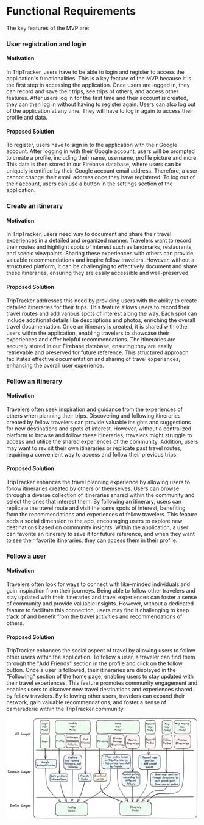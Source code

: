 # Functional Requirements

The key features of the MVP are:

### User registration and login

#### Motivation

In TripTracker, users have to be able to login and register to access the application's 
functionalities. This is a key feature of the MVP because it is the first step in accessing the 
application. Once users are logged in, they can record and save their trips, see trips of others, 
and access other features. After users log in for the first time and their account is created, 
they can then log in without having to register again. Users can also log out of the application at 
any time. They will have to log in again to access their profile and data.


#### Proposed Solution

To register, users have to sign in to the application with their Google account. After logging in
with their Google account, users will be prompted to create a profile, including their name, 
username, profile picture and more. This data is then stored in our Firebase database, where users 
can be uniquely identified by their Google account email address. Therefore, a user cannot change 
their email address once they have registered. To log out of their account, users can use a button 
in the settings section of the application.

### Create an itinerary

#### Motivation

In TripTracker, users need way to document and share their travel experiences in a detailed and 
organized manner. Travelers want to record their routes and highlight spots of interest such as 
landmarks, restaurants, and scenic viewpoints. Sharing these experiences with others can provide 
valuable recommendations and inspire fellow travelers. However, without a structured platform, it 
can be challenging to effectively document and share these itineraries, ensuring they are easily 
accessible and well-preserved.

#### Proposed Solution

TripTracker addresses this need by providing users with the ability to create detailed itineraries 
for their trips. This feature allows users to record their travel routes and add various spots of 
interest along the way. Each spot can include additional details like descriptions and photos, 
enriching the overall travel documentation. Once an itinerary is created, it is shared with other 
users within the application, enabling travelers to showcase their experiences and offer helpful 
recommendations. The itineraries are securely stored in our Firebase database, ensuring they are 
easily retrievable and preserved for future reference. This structured approach facilitates 
effective documentation and sharing of travel experiences, enhancing the overall user experience.

### Follow an itinerary

#### Motivation

Travelers often seek inspiration and guidance from the experiences of others when planning their 
trips. Discovering and following itineraries created by fellow travelers can provide valuable 
insights and suggestions for new destinations and spots of interest. However, without a centralized 
platform to browse and follow these itineraries, travelers might struggle to access and utilize the 
shared experiences of the community. Addition, users may want to revisit their own itineraries or 
replicate past travel routes, requiring a convenient way to access and follow their previous trips.

#### Proposed Solution

TripTracker enhances the travel planning experience by allowing users to follow itineraries created 
by others or themselves. Users can browse through a diverse collection of itineraries shared 
within the community and select the ones that interest them. By following an itinerary, users can 
replicate the travel route and visit the same spots of interest, benefiting from the recommendations 
and experiences of fellow travelers. This feature adds a social dimension to the app, encouraging
users to explore new destinations based on community insights. Within the application, a user can 
favorite an itinerary to save it for future reference, and when they want to see their favorite 
itineraries, they can access them in their profile.

### Follow a user

#### Motivation

Travelers often look for ways to connect with like-minded individuals and gain inspiration from 
their journeys. Being able to follow other travelers and stay updated with their itineraries and
travel experiences can foster a sense of community and provide valuable insights. However, without a
dedicated feature to facilitate this connection, users may find it challenging to keep track of and 
benefit from the travel activities and recommendations of others.

#### Proposed Solution

TripTracker enhances the social aspect of travel by allowing users to follow other users within the
application. To follow a user, a traveler can find them through the "Add Friends" section in the
profile and click on the follow button. Once a user is followed, their itineraries are displayed in 
the "Following" section of the home page, enabling users to stay updated with their travel 
experiences. This feature promotes community engagement and enables users to discover new travel 
destinations and experiences shared by fellow travelers. By following other users, travelers can 
expand their network, gain valuable recommendations, and foster a sense of camaraderie within the 
TripTracker community.

![Architecture Diagram](./architecture_diagram.png)

